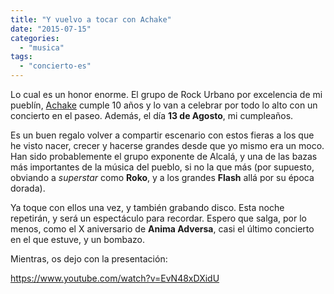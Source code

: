 ```yaml
---
title: "Y vuelvo a tocar con Achake"
date: "2015-07-15"
categories: 
  - "musica"
tags: 
  - "concierto-es"
---
```


Lo cual es un honor enorme. El grupo de Rock Urbano por excelencia de mi pueblín, [Achake](http://www.achake.es) cumple 10 años y lo van a celebrar por todo lo alto con un concierto en el paseo. Además, el día **13 de Agosto**, mi cumpleaños.

Es un buen regalo volver a compartir escenario con estos fieras a los que he visto nacer, crecer y hacerse grandes desde que yo mismo era un moco. Han sido probablemente el grupo exponente de Alcalá, y una de las bazas más importantes de la música del pueblo, si no la que más (por supuesto, obviando a _superstar_ como **Roko**, y a los grandes **Flash** allá por su época dorada).

Ya toque con ellos una vez, y también grabando disco. Esta noche repetirán, y será un espectáculo para recordar. Espero que salga, por lo menos, como el X aniversario de **Anima Adversa**, casi el último concierto en el que estuve, y un bombazo.

Mientras, os dejo con la presentación:

https://www.youtube.com/watch?v=EvN48xDXidU
